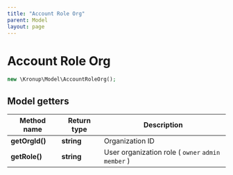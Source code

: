 ```yaml
---
title: "Account Role Org"
parent: Model
layout: page
---
```


# Account Role Org

```php
new \Kronup\Model\AccountRoleOrg();
```

## Model getters

Method name | Return type | Description
------------ | ------------- | -------------
**getOrgId()** | **string** | Organization ID
**getRole()** | **string** | User organization role ( `owner` `admin` `member` )

